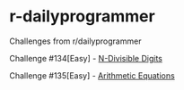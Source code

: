 r-dailyprogrammer
=================

Challenges from r/dailyprogrammer

Challenge #134[Easy] - [N-Divisible Digits](http://www.reddit.com/r/dailyprogrammer/comments/1jtryq/080613_challenge_134_easy_ndivisible_digits/)

Challenge #135[Easy] - [Arithmetic Equations](http://www.reddit.com/r/dailyprogrammer/comments/1k7s7p/081313_challenge_135_easy_arithmetic_equations/)
